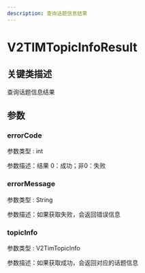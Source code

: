 ```yaml
---
description: 查询话题信息结果
---
```


# V2TIMTopicInfoResult

## 关键类描述

查询话题信息结果

## 参数

### errorCode

参数类型 : int

参数描述：结果 0：成功；非0：失败

### errorMessage

参数类型 : String

参数描述：如果获取失败，会返回错误信息

### topicInfo

参数类型 : V2TimTopicInfo

参数描述：如果获取成功，会返回对应的话题信息
